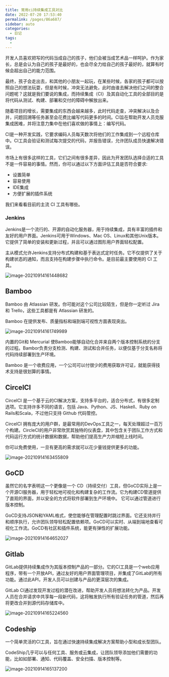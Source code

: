 ```yaml
---
title: 常用ci持续集成工具对比
date: 2022-07-20 17:53:40
permalink: /pages/86a687/
sidebar: auto
categories:
  - 日记
tags:
  - 
---
```

开发人员喜欢把写的代码当成自己的孩子，他们会被当成艺术品一样呵护。作为家长，总是会认为自己的孩子是最好的，也会尽全力给自己的孩子最好的，就算有时候会超出自己的能力范围。



最终，孩子会走出去，和其他的小朋友一起玩，在某些时候，各家的孩子都可以按照自己的想法玩耍，但是有时候，冲突无法避免，此时由谁去解决他们之间的整合问题呢？这就是我们要说的集成，而持续集成（CI）及其自动化工具的全部目的是将代码从测试、构建、部署和交付的障碍中解放出来。



随着项目的增长，需要集成的东西会越来越多，此时代码走查，冲突解决以及合并，问题回溯等任务甚至会花费比编写代码更多的时间。CI旨在帮助开发人员克服集成困难，并将注意力集中在他们喜欢做的事情上：编写代码。



CI是一种开发实践，它要求编码人员每天数次将他们的工作集成到一个远程仓库中。CI工具会验证和测试每次提交的代码，并报告错误，允许团队成员快速解决错误。



市场上有很多这样的工具，它们之间有很多差异，因此为开发团队选择合适的工具不是一件容易的事情。然而，你可以通过以下方面评估工具是否符合要求:

- 设置简单
- 容易使用
- IDE集成
- 方便扩展的插件系统



我们来看看目前的主流 CI 工具有哪些。



### Jenkins

Jenkins是一个流行的、开源的自动化服务器，用于持续集成，具有丰富的插件和友好的用户界面。Jenkins可用于Windows、Mac OS、Linux和其他Unix版本。它提供了简单的安装和更新过程，并且可以通过图形用户界面轻松配置。



主从模式允许Jenkins支持分布式构建和基于表达式定时任务。它不仅提供了关于构建状态的通知，而且支持在构建步骤中执行命令。是目前最主要使用的 CI 工具。

![image-20210914161448682](https://yuztuchuang.oss-cn-beijing.aliyuncs.com/img/image-20210914161448682.png)



## Bamboo

Bamboo 由 Atlassian 研发。你可能对这个公司比较陌生，但是你一定听过 Jira 和 Trello，这些工具都是有 Atlassian 研发的。

Bamboo 在提供发布、质量指标和端到端可视性方面表现突出。

![image-20210914161749989](https://yuztuchuang.oss-cn-beijing.aliyuncs.com/img/image-20210914161749989.png)



内置的Git和 Mercurial 使Bamboo能够自动化合并来自两个版本控制系统的分支的过程。Bambor负责分支检测、构建、测试和合并任务，以便仅基于分支名称将代码持续部署到生产环境。

Bamboo 是一个收费应用，一个公司可以付很少的费用获取许可证，就能获得技术支持是很划算的事情。



## CircelCI



CircelCI 是一个基于云的CI解决方案，支持多平台的，适合分布式，有很多定制选项。它支持许多不同的语言，包括 Java、Python、JS、Haskell、Ruby on Rails和Scala，不过他只支持 Github 代码管控。



CircelCI 拥有庞大的用户群，是最常用的DevOps工具之一，每天处理超过一百万个构建。CircleCI的用户非常欣赏其独特的仪表盘，其中包含关于团队工作方式和代码运行方式的统计数据和数据，帮助他们提高生产力并缩短上线时间。



你可以免费使用，一旦有更高的需求就可以花少量钱提供更多的功能。

![image-20210914163455809](https://yuztuchuang.oss-cn-beijing.aliyuncs.com/img/image-20210914163455809.png)

## GoCD

虽然它的名字表明这一个更像是一个 CD（持续交付）工具，但GoCD实际上是一个开源CI服务器，用于轻松地可视化和构建复杂的工作流。它为构建CD管道提供了直观的界面，并以安全的方式将软件部署到生产环境中。
它可以通过管道进行版本控制。

GoCD支持JSON和YAML格式，使您能够在管理配置时跳过界面。它还支持并行和顺序执行，允许团队领导轻松配置依赖项。GoCD可以实时、从端到端地查看可视化工作流。GoCD有社区和插件系统，能更有弹性的扩展功能。

![image-20210914164652027](https://yuztuchuang.oss-cn-beijing.aliyuncs.com/img/image-20210914164652027.png)



## Gitlab

GitLab提供持续集成作为其版本控制产品的一部分。它的CI工具是一个web应用程序，带有一个开放API，通过友好的用户界面管理项目，并集成了GitLab的所有功能。通过此API，开发人员可以创建与产品的更深层次的集成。

GitLab CI通过发现开发过程的潜在改进，帮助开发人员将想法转化为产品。开发人员在合并请求中共享每一段新代码，这将触发执行所有验证任务的管道，然后再将更改合并到源代码存储库中。

![image-20210914165224560](https://yuztuchuang.oss-cn-beijing.aliyuncs.com/img/image-20210914165224560.png)



## Codeship

一个简单灵活的CI工具，旨在通过快速持续集成解决方案帮助小型和成长型团队。



CodeShip几乎可以与任何工具、服务或云集成，让团队领导添加他们需要的功能，比如如部署、通知、代码覆盖、安全扫描、版本控制等。

![image-20210914165137200](https://yuztuchuang.oss-cn-beijing.aliyuncs.com/img/image-20210914165137200.png)



